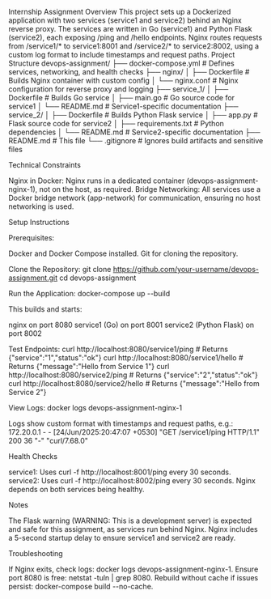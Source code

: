 Internship Assignment
Overview
This project sets up a Dockerized application with two services (service1 and service2) behind an Nginx reverse proxy. The services are written in Go (service1) and Python Flask (service2), each exposing /ping and /hello endpoints. Nginx routes requests from /service1/* to service1:8001 and /service2/* to service2:8002, using a custom log format to include timestamps and request paths.
Project Structure
devops-assignment/
├── docker-compose.yml       # Defines services, networking, and health checks 
├── nginx/
│   ├── Dockerfile          # Builds Nginx container with custom config
│   └── nginx.conf          # Nginx configuration for reverse proxy and logging
├── service_1/
│   ├── Dockerfile          # Builds Go service
│   ├── main.go             # Go source code for service1
│   └── README.md           # Service1-specific documentation
├── service_2/
│   ├── Dockerfile          # Builds Python Flask service
│   ├── app.py              # Flask source code for service2
│   ├── requirements.txt    # Python dependencies
│   └── README.md           # Service2-specific documentation
├── README.md               # This file
└── .gitignore              # Ignores build artifacts and sensitive files

Technical Constraints

Nginx in Docker: Nginx runs in a dedicated container (devops-assignment-nginx-1), not on the host, as required.
Bridge Networking: All services use a Docker bridge network (app-network) for communication, ensuring no host networking is used.

Setup Instructions

Prerequisites:

Docker and Docker Compose installed.
Git for cloning the repository.


Clone the Repository:
git clone https://github.com/your-username/devops-assignment.git
cd devops-assignment


Run the Application:
docker-compose up --build

This builds and starts:

nginx on port 8080
service1 (Go) on port 8001
service2 (Python Flask) on port 8002


Test Endpoints:
curl http://localhost:8080/service1/ping    # Returns {"service":"1","status":"ok"}
curl http://localhost:8080/service1/hello   # Returns {"message":"Hello from Service 1"}
curl http://localhost:8080/service2/ping    # Returns {"service":"2","status":"ok"}
curl http://localhost:8080/service2/hello   # Returns {"message":"Hello from Service 2"}


View Logs:
docker logs devops-assignment-nginx-1

Logs show custom format with timestamps and request paths, e.g.:
172.20.0.1 - - [24/Jun/2025:20:47:07 +0530] "GET /service1/ping HTTP/1.1" 200 36 "-" "curl/7.68.0"



Health Checks

service1: Uses curl -f http://localhost:8001/ping every 30 seconds.
service2: Uses curl -f http://localhost:8002/ping every 30 seconds.
Nginx depends on both services being healthy.

Notes

The Flask warning (WARNING: This is a development server) is expected and safe for this assignment, as services run behind Nginx.
Nginx includes a 5-second startup delay to ensure service1 and service2 are ready.

Troubleshooting

If Nginx exits, check logs: docker logs devops-assignment-nginx-1.
Ensure port 8080 is free: netstat -tuln | grep 8080.
Rebuild without cache if issues persist: docker-compose build --no-cache.
